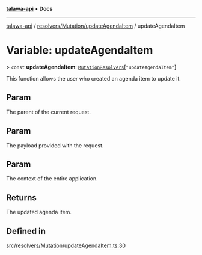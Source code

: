 [**talawa-api**](../../../../README.md) • **Docs**

***

[talawa-api](../../../../modules.md) / [resolvers/Mutation/updateAgendaItem](../README.md) / updateAgendaItem

# Variable: updateAgendaItem

\> `const` **updateAgendaItem**: [`MutationResolvers`](../../../../types/generatedGraphQLTypes/type-aliases/MutationResolvers.md)\[`"updateAgendaItem"`\]

This function allows the user who created an agenda item to update it.

## Param

The parent of the current request.

## Param

The payload provided with the request.

## Param

The context of the entire application.

## Returns

The updated agenda item.

## Defined in

[src/resolvers/Mutation/updateAgendaItem.ts:30](https://github.com/PalisadoesFoundation/talawa-api/blob/4a88fe62b20ebda9653c55ae8d39d6c6fac8831f/src/resolvers/Mutation/updateAgendaItem.ts#L30)
